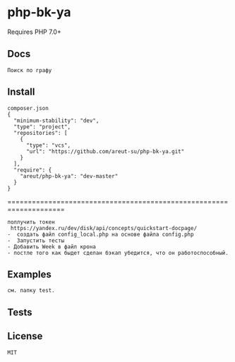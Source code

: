 # php-bk-ya

Requires PHP 7.0+

## Docs
    Поиск по графу
    
## Install
    composer.json
    {
      "minimum-stability": "dev",
      "type": "project",
      "repositories": [
        {
          "type": "vcs",
          "url": "https://github.com/areut-su/php-bk-ya.git"
        }
      ],
      "require": {
        "areut/php-bk-ya": "dev-master"
      }
    }
 ====================================================================

    поллучить токен    
     https://yandex.ru/dev/disk/api/concepts/quickstart-docpage/
    -  создать файл config_local.php на основе файла config.php
    -  Запустить тесты
    - Добавить Week в файл крона
    - постле того как быдет сделан бэкап убедится, что он работоспособный.
   

## Examples
        	
    см. папку test.

## Tests



## License
    MIT